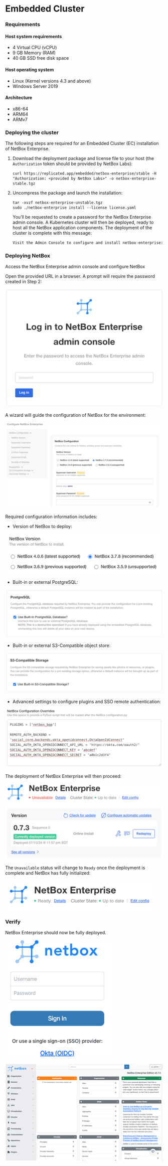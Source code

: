 # Embedded Cluster

### Requirements

#### Host system requirements

- 4 Virtual CPU (vCPU)
- 9 GB Memory (RAM)
- 40 GB SSD free disk space

#### Host operating system

- Linux (Kernel versions 4.3 and above)
- Windows Server 2019

#### Architecture

- x86-64
- ARM64
- ARMv7

### Deploying the cluster

The following steps are required for an Embedded Cluster (EC) installation of NetBox Enterprise.

1.  Download the deployment package and license file to your host (the `Authorization` token should be provided by NetBox Labs):
    ```
    curl https://replicated.app/embedded/netbox-enterprise/stable -H "Authorization: <provided by NetBox Labs>" -o netbox-enterprise-stable.tgz
    ```

2. Uncompress the package and launch the installation:
    ```
    tar -xvzf netbox-enterprise-unstable.tgz
    sudo ./netbox-enterprise install --license license.yaml
    ```
    You’ll be requested to create a password for the NetBox Enterprise admin console. A Kubernetes cluster will then be deployed, ready to host all the NetBox application components. The deployment of the cluster is complete with this message:

    ```{.bash .no-copy}
    Visit the Admin Console to configure and install netbox-enterprise: http://my.netbox-enterprise.host:30000
    ```

### Deploying NetBox

Access the NetBox Enterprise admin console and configure NetBox

Open the provided URL in a browser. A prompt will require the password created in Step 2:

![enterprise-admin-console](../images/netbox-enterprise/admin-console.png)

A wizard will guide the configuration of NetBox for the environment:

![configure-netbox-enterprise](../images/netbox-enterprise/configure-netbox-enterprise.png)

Required configuration information includes:

- Version of NetBox to deploy:

![netbox-enterprise-version](../images/netbox-enterprise/netbox-enterprise-version.png)

- Built-in or external PostgreSQL:

![netbox-enterprise-postgres](../images/netbox-enterprise/netbox-enterprise-postgres.png)

- Built-in or external S3-Compatible object store:

![netbox-enterpise-storage](../images/netbox-enterprise/netbox-enterprise-s3.png)

- Advanced settings to configure plugins and SSO remote authentication:

![netbox-enterprise-overides](../images/netbox-enterprise/netbox-enterprise-overides.png)

The deployment of NetBox Enterprise will then proceed:

![netbox-enterprise-deploy](../images/netbox-enterprise/netbox-enterprise-deploy.png)

The `Unavailable` status will change to `Ready` once the deployment is complete and NetBox has fully initialized:

![netbox-enterprise-ready](../images/netbox-enterprise/netbox-enterprise-ready.png)

### Verify

NetBox Enterprise should now be fully deployed.

![netbox-enterprise-login](../images/netbox-enterprise/netbox-enterprise-login.png)

![netbox-enterprise-home](../images/netbox-enterprise/netbox-enterprise-app-home.png)
